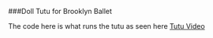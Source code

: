 ###Doll Tutu for Brooklyn Ballet

The code here is what runs the tutu as seen here
[Tutu Video](https://youtu.be/2fW1kSYFifE)

